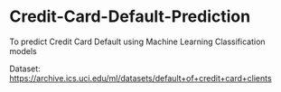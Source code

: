 # Credit-Card-Default-Prediction
To predict Credit Card Default using Machine Learning Classification models

Dataset: https://archive.ics.uci.edu/ml/datasets/default+of+credit+card+clients
